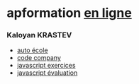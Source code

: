 # apformation [en ligne](https://freeshell.de/morla/ap)

### Kaloyan KRASTEV

- [auto école](https://freeshell.de/morla/ap/moto)
- [code company](https://freeshell.de/morla/ap/code)
- [javascript exercices](https://freeshell.de/morla/ap/jsex)
- [javascript évaluation](https://freeshell.de/morla/ap/login)
 
